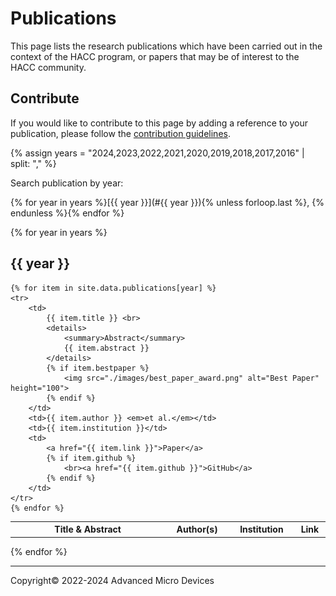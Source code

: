 # Publications

This page lists the research publications which have been carried out in the context of the HACC program, or papers that may be of interest to the HACC community.

## Contribute

If you would like to contribute to this page by adding a reference to your publication, please follow the [contribution guidelines](contributing.md).

<!--
DO NOT MODIFY THIS FILE.

TO ADD YOUR PAPER, PLEASE EDIT THE YAML FILE IN docs/_data/publications/<year of publication>.yaml
-->

{% assign years = "2024,2023,2022,2021,2020,2019,2018,2017,2016" | split: "," %}

Search publication by year:

{% for year in years %}[{{ year }}](#{{ year }}){% unless forloop.last %}, {% endunless %}{% endfor %}

{% for year in years %}

## {{ year }}

<table width="100%">
    <tr>
        <th width="320">Title & Abstract</th>
        <th width="100">Author(s)</th>
        <th width="100">Institution</th>
        <th width="40">Link</th>
    </tr>

    {% for item in site.data.publications[year] %}
    <tr>
        <td>
            {{ item.title }} <br>
            <details>
                <summary>Abstract</summary>
                {{ item.abstract }}
            </details>
            {% if item.bestpaper %}
                <img src="./images/best_paper_award.png" alt="Best Paper" height="100">
            {% endif %}
        </td>
        <td>{{ item.author }} <em>et al.</em></td>
        <td>{{ item.institution }}</td>
        <td>
            <a href="{{ item.link }}">Paper</a>
            {% if item.github %}
                <br><a href="{{ item.github }}">GitHub</a>
            {% endif %}
        </td>
    </tr>
    {% endfor %}
</table>

{% endfor %}

---------------------------------------
<p class="copyright">Copyright&copy; 2022-2024 Advanced Micro Devices</p>
